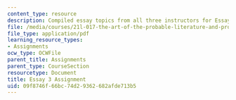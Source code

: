 ```yaml
---
content_type: resource
description: Compiled essay topics from all three instructors for Essay 3.
file: /media/courses/21l-017-the-art-of-the-probable-literature-and-probability-spring-2008/09f8746f66bc74d29362682afde713b5_essay3_compiled.pdf
file_type: application/pdf
learning_resource_types:
- Assignments
ocw_type: OCWFile
parent_title: Assignments
parent_type: CourseSection
resourcetype: Document
title: Essay 3 Assignment
uid: 09f8746f-66bc-74d2-9362-682afde713b5
---
```

